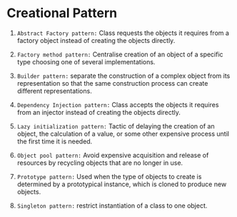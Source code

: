 # Creational Pattern

1. `Abstract Factory pattern:` Class requests the objects it requires from a factory object instead of creating the objects directly.

2. `Factory method pattern:` Centralise creation of an object of a specific type choosing one of several implementations.

3. `Builder pattern:` separate the construction of a complex object from its representation so that the same construction process can create different representations.

4. `Dependency Injection pattern:` Class accepts the objects it requires from an injector instead of creating the objects directly.

5. `Lazy initialization pattern:` Tactic of delaying the creation of an object, the calculation of a value, or some other expensive process until the first time it is needed.

6. `Object pool pattern:` Avoid expensive acquisition and release of resources by recycling objects that are no longer in use.

7. `Prototype pattern:` Used when the type of objects to create is determined by a prototypical instance, which is cloned to produce new objects.

8. `Singleton pattern:` restrict instantiation of a class to one object.
